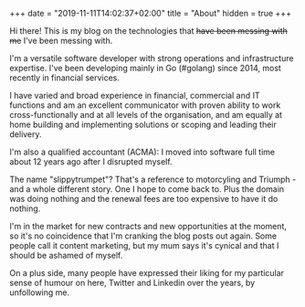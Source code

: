 +++
date = "2019-11-11T14:02:37+02:00"
title = "About"
hidden = true
+++

Hi there! This is my blog on the technologies that ~~have been messing with me~~ I've been messing with.

I'm a versatile software developer with strong operations and infrastructure expertise. I've been developing mainly in Go (#golang) since 2014, most recently in financial services. 

I have varied and broad experience in financial, commercial and IT functions and am an excellent communicator with proven ability to work cross-functionally and at all levels of the organisation, and am equally at home building and implementing solutions or scoping and leading their delivery. 

I'm also a qualified accountant (ACMA): I moved into software full time about 12 years ago after I disrupted myself.

The name "slippytrumpet"? That's a reference to motorcyling and Triumph - and a whole different story. One I hope to come back to. Plus the domain was doing nothing and the renewal fees are too expensive to have it do nothing. 

I'm in the market for new contracts and new opportunities at the moment, so it's no coincidence that I'm cranking the blog posts out again. Some people call it content marketing, but my mum says it's cynical and that I should be ashamed of myself.

On a plus side, many people have expressed their liking for my particular sense of humour on here, Twitter and Linkedin over the years, by unfollowing me. 